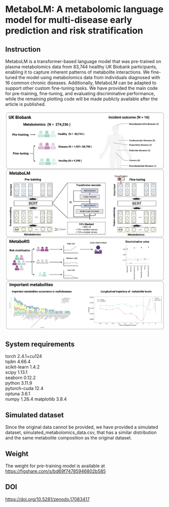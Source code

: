 MetaboLM: A metabolomic language model for multi-disease early prediction and risk stratification
=====

## Instruction
MetaboLM is a transformer-based language model that was pre-trained on plasma metabolomics data from 83,744 healthy UK Biobank participants, enabling it to capture inherent patterns of metabolite interactions. We fine-tuned the model using metabolomics data from individuals diagnosed with 16 common chronic diseases. Additionally, MetaboLM can be adapted to support other custom fine-tuning tasks. We have provided the main code for pre-training, fine-tuning, and evaluating discriminative performance, while the remaining plotting code will be made publicly available after the article is published.

![](https://github.com/Qiu-Shizheng/MetaboLM/blob/main/Figure/Figure%201.jpeg)

## System requirements
torch 2.4.1+cu124  
tqdm 4.66.4  
scikit-learn 1.4.2  
scipy 1.13.1  
seaborn 0.12.2  
python 3.11.9  
pytorch-cuda 12.4    
optuna 3.6.1     
numpy 1.26.4
matplotlib 3.8.4 

## Simulated dataset
Since the original data cannot be provided, we have provided a simulated dataset, simulated_metabolomics_data.csv, that has a similar distribution and the same metabolite composition as the original dataset.

## Weight
The weight for pre-training model is available at https://figshare.com/s/bd69f74785946802b585

## DOI
https://doi.org/10.5281/zenodo.17083417
        
        
